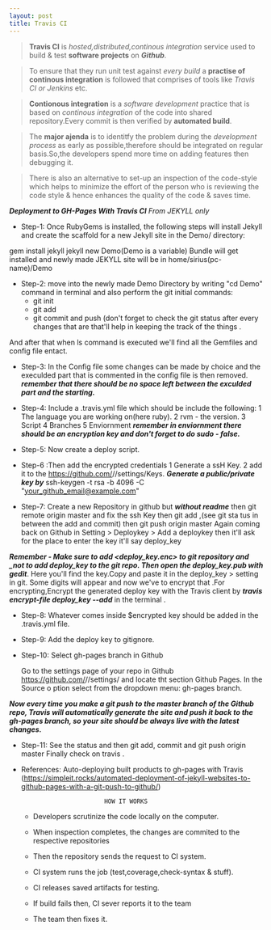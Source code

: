 ```yaml
---
layout: post
title: Travis CI
---
```


>**Travis CI** is _hosted,distributed,continous integration_ service used to build & test **software projects** on **_Github_**.
 

>To ensure that they run unit test against _every build_ a **practise of continous integration** is followed that comprises of tools like _Travis CI or Jenkins_ etc.

>**Contionous integration** is a _software development_ practice that is based on _continous integration_ of the code into shared repository.Every commit is then verified by **automated build**.
  
>The **major ajenda** is to identitfy the problem during the _development process_ as early as possible,therefore should be integrated on regular basis.So,the developers spend more time on adding features then debugging it.

>There is also an alternative to set-up an inspection of the code-style which helps to minimize the effort of the person who is reviewing the code  style & hence enhances the quality of the code & saves time.

***Deployment to GH-Pages With Travis CI***
_From JEKYLL only_
  - Step-1:  Once RubyGems is installed, the following steps will install Jekyll and create the scaffold for a new Jekyll site in the Demo/ directory:

gem install jekyll jekyll new Demo(Demo is a variable)
 Bundle will get installed and newly made JEKYLL site will be in home/sirius(pc-name)/Demo

  - Step-2: move into the newly made Demo Directory by  writing "cd Demo" command in terminal and also perform the git initial commands:
       - git init
       - git add
       - git commit and push (don't forget to check the git status after every changes that are that'll help in keeping the track of the things .
 
And after that when ls command is executed we'll find all the Gemfiles and config file entact.

  - Step-3: In the Config file some changes can be made by choice and the execulded part that is commented in the config file is then removed.
***remember that there should be no space left between the exculded part and the starting.***

  - Step-4: Include a .travis.yml file which should be include the following:
     1 The language you are working on(here ruby).
     2 rvm - the version. 
     3 Script
     4 Branches
     5 Enviornment
***remember in enviornment there should be an encryption key and don't forget to do sudo - _false_.***
  
  - Step-5: Now create a deploy script.
  
  - Step-6 :Then add the encrypted credentials 
    1 Generate a ssH Key.
    2 add it to the https://github.com/<your name>/<your repo>/settings/Keys.
   ***Generate a public/private key by***
   ssh-keygen -t rsa -b 4096 -C "your_github_email@example.com"
 
  - Step-7: Create  a new Repository in github but ***without readme*** 
    then git remote origin master and fix the ssh Key then git add ,(see git sta    tus in between the add and commit) then git push origin master
    Again coming back on Github in Setting > Deploykey > Add a deploykey
    then it'll ask for the place to enter the key it'll say deploy_key
   
***Remember - Make sure to add <deploy_key.enc> to git repository and _not to add deploy_key to the git repo. Then open the deploy_key.pub with gedit***.
   Here you'll find the key.Copy and paste it in the deploy_key > setting in git. 
 Some digits will appear  and now we've to encrypt that .For encrypting,Encrypt the generated deploy key with the Travis client by ***travis encrypt-file deploy_key --add*** in the terminal .
 
  - Step-8: Whatever comes inside $encrypted <no> key should be added in the .travis.yml file.
 
  - Step-9: Add the deploy key to gitignore.

  - Step-10: Select gh-pages branch in Github

    Go to the settings page of your repo in Github https://github.com/<your name    >/<your repo>/settings/ and locate tht section Github Pages. In the Source o    ption select from the dropdown menu: gh-pages branch.

***Now every time you make a git push to the master branch of the Github repo, Travis will automatically generate the site and push it back to the gh-pages branch, so your site should be always live with the latest changes.***
   
  - Step-11: See the status and then git add, commit  and git push origin master Finally check on travis .

- References: Auto-deploying built products to gh-pages with Travis
(https://simpleit.rocks/automated-deployment-of-jekyll-websites-to-github-pages-with-a-git-push-to-github/)
  

                             HOW IT WORKS


  - Developers scrutinize the code locally on the computer.

  - When inspection completes, the changes are commited to the respective repositories

  - Then the repository sends the request to CI system.

  - CI system runs the job (test,coverage,check-syntax & stuff).
  
  - CI releases saved artifacts for testing.

  - If build fails then, CI sever reports it to the team 

  - The team then fixes it.


